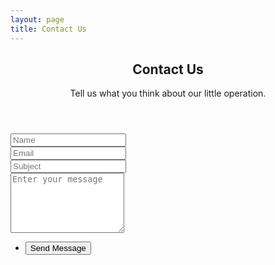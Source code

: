 ```yaml
---
layout: page
title: Contact Us
---
```


<section id="main" class="container 75%">
    <header>
        <h2>Contact Us</h2>
        <p>Tell us what you think about our little operation.</p>
    </header>
    <div class="box">
        <form method="post" action="#">
            <div class="row uniform 50%">
                <div class="6u 12u(mobilep)">
                    <input type="text" name="name" id="name" value="" placeholder="Name" />
                </div>
                <div class="6u 12u(mobilep)">
                    <input type="email" name="email" id="email" value="" placeholder="Email" />
                </div>
            </div>
            <div class="row uniform 50%">
                <div class="12u">
                    <input type="text" name="subject" id="subject" value="" placeholder="Subject" />
                </div>
            </div>
            <div class="row uniform 50%">
                <div class="12u">
                    <textarea name="message" id="message" placeholder="Enter your message" rows="6"></textarea>
                </div>
            </div>
            <div class="row uniform">
                <div class="12u">
                    <ul class="actions align-center">
                        <li><input type="submit" value="Send Message" /></li>
                    </ul>
                </div>
            </div>
        </form>
    </div>
</section>
